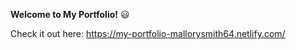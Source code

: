 **Welcome to My Portfolio!** :smiley:

Check it out here: https://my-portfolio-mallorysmith64.netlify.com/
